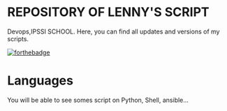 # REPOSITORY OF LENNY'S SCRIPT

Devops,IPSSI SCHOOL.
Here, you can find all updates and versions of my scripts.


[![forthebadge](https://forthebadge.com/images/badges/made-with-crayons.svg)](https://forthebadge.com)


# Languages

You will be able to see somes script on Python, Shell, ansible...



